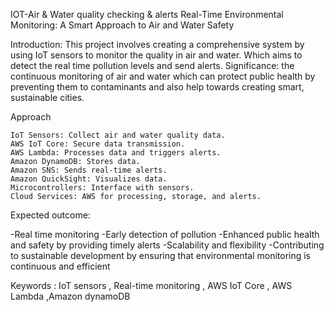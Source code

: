IOT-Air & Water quality checking & alerts
Real-Time Environmental Monitoring: A Smart Approach to Air and Water Safety

Introduction: This project involves creating a comprehensive system by using IoT sensors to monitor the quality in air and water. Which aims to detect the real time pollution levels and send alerts.
Significance: the continuous monitoring of air and water which can protect public health by preventing them to contaminants and also help towards creating smart, sustainable cities.

Approach

    IoT Sensors: Collect air and water quality data.
    AWS IoT Core: Secure data transmission.
    AWS Lambda: Processes data and triggers alerts.
    Amazon DynamoDB: Stores data.
    Amazon SNS: Sends real-time alerts.
    Amazon QuickSight: Visualizes data.
    Microcontrollers: Interface with sensors.
    Cloud Services: AWS for processing, storage, and alerts.

Expected outcome:

-Real time monitoring -Early detection of pollution -Enhanced public health and safety by providing timely alerts -Scalability and flexibility -Contributing to sustainable development by ensuring that environmental monitoring is continuous and efficient

Keywords : IoT sensors , Real-time monitoring , AWS IoT Core , AWS Lambda ,Amazon dynamoDB
